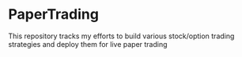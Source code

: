 # PaperTrading
This repository tracks my efforts to build various stock/option trading strategies and deploy them for live paper trading
